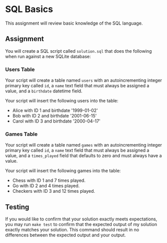 SQL Basics
==========

This assignment will review basic knowledge of the SQL language. 

Assignment
----------

You will create a SQL script called `solution.sql` that does the following when run against a new SQLite database:

### Users Table

Your script will create a table named `users` with an autoincrementing integer primary key called `id`,  a `name` text field that must always be assigned a value, and a `birthdate` datetime field.

Your script will insert the following users into the table:

- Alice with ID 1 and birthdate '1999-01-02'
- Bob with ID 2 and birthdate '2001-06-15'
- Carol with ID 3 and birthdate '2000-04-17'


### Games Table

Your script will create a table named `games` with an autoincrementing integer primary key called `id`,  a `name` text field that must always be assigned a value, and a `times_played` field that defaults to zero and must always have a value.

Your script will insert the following games into the table:

- Chess with ID 1 and 7 times played.
- Go with ID 2 and 4 times played.
- Checkers with ID 3 and 12 times played.

Testing
-------

If you would like to confirm that your solution exactly meets expectations, you may run `make test` to confirm that the expected output of my solution exactly matches your solution. This command should result in no differences between the expected output and your output.
